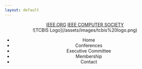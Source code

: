 ```yaml
---
layout: default
---
```


<header>
    <div class="topbar">
        <a href="https://www.ieee.org">IEEE.ORG</a>
        <a href="https://www.computer.org">IEEE COMPUTER SOCIETY</a>
    </div>
    <div class="navbar">
        ![TCBIS Logo](/assets/images/tcbis%20logo.png)
        <ul class="nav-content">
            <li>Home</li>
            <li>Conferences</li>
            <li>Executive Committee</li>
            <li>Membership</li>
            <li>Contact</li>
        </ul>
    </div>
</header>

